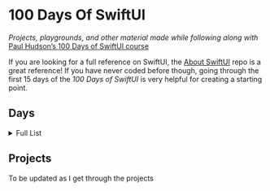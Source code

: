 # 100 Days Of SwiftUI

*Projects, playgrounds, and other material made while following along with* [Paul Hudson’s 100 Days of SwiftUI course](https://www.hackingwithswift.com/100/swiftui)

If you are looking for a full reference on SwiftUI, the [About SwiftUI](https://github.com/Juanpe/About-SwiftUI) repo is a great reference! If you have never coded before though, going through the first 15 days of the *100 Days of SwiftUI* is very helpful for creating a starting point.

## Days

<details>
<summary>Full List</summary>

- **Days 1-14:** Introduction to Swift (Covered during the [100 Days of Swift](https://github.com/CypherPoet/100-days-of-swift) challenge.)
- **Day 15:** 1 hour review of Swift as a coding language [Swift review](https://www.hackingwithswift.com/100/swiftui/15)
- **Day 16:** [_Project 1: WeSplit_ (Part One)](./day-016/)

</details>

## Projects

To be updated as I get through the projects